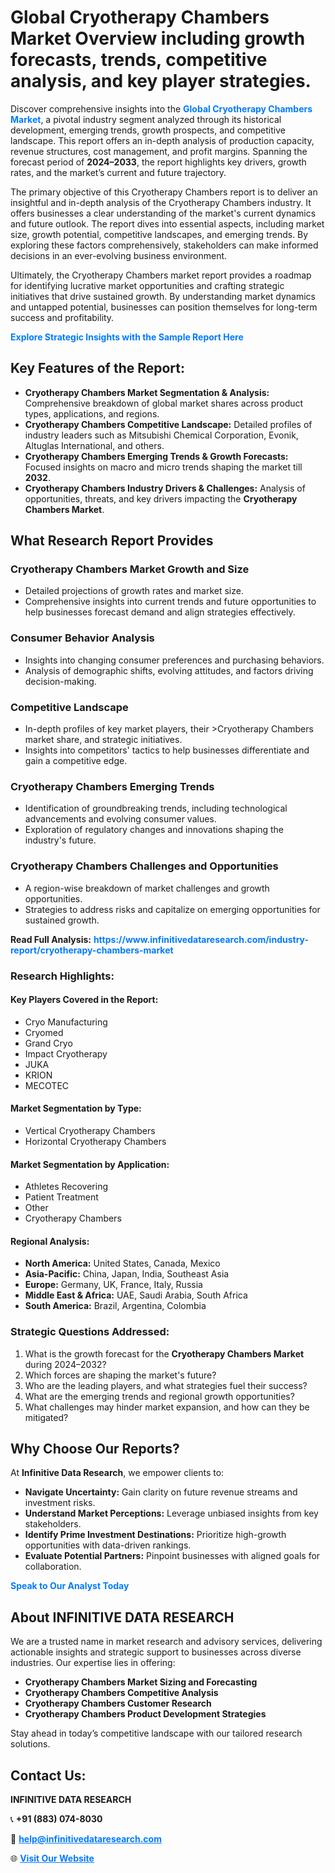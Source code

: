 <h1>Global Cryotherapy Chambers Market Overview including growth forecasts, trends, competitive analysis, and key player strategies.</h1>
<p>
Discover comprehensive insights into the 
<a href="https://www.infinitivedataresearch.com/industry-report/cryotherapy-chambers-market" rel="dofollow" style="color: #007BFF; text-decoration: none;"><strong>Global Cryotherapy Chambers Market</strong></a>, a pivotal industry segment analyzed through its historical development, emerging trends, growth prospects, and competitive landscape. This report offers an in-depth analysis of production capacity, revenue structures, cost management, and profit margins. Spanning the forecast period of <strong>2024–2033</strong>, the report highlights key drivers, growth rates, and the market’s current and future trajectory.
</p>
<p>
The primary objective of this Cryotherapy Chambers report is to deliver an insightful and in-depth analysis of the Cryotherapy Chambers industry. It offers businesses a clear understanding of the market's current dynamics and future outlook. The report dives into essential aspects, including market size, growth potential, competitive landscapes, and emerging trends. By exploring these factors comprehensively, stakeholders can make informed decisions in an ever-evolving business environment.
</p>
<p>
Ultimately, the Cryotherapy Chambers market report provides a roadmap for identifying lucrative market opportunities and crafting strategic initiatives that drive sustained growth. By understanding market dynamics and untapped potential, businesses can position themselves for long-term success and profitability.
</p>
<p>
<a href="https://www.infinitivedataresearch.com/request-sample/reportId=110565" style="color: #007BFF; text-decoration: none;"><strong>Explore Strategic Insights with the Sample Report Here</strong></a>
</p>

<h2>Key Features of the Report:</h2>
<ul>
<li><strong>Cryotherapy Chambers Market Segmentation & Analysis:</strong> Comprehensive breakdown of global market shares across product types, applications, and regions.</li>
<li><strong>Cryotherapy Chambers Competitive Landscape:</strong> Detailed profiles of industry leaders such as Mitsubishi Chemical Corporation, Evonik, Altuglas International, and others.</li>
<li><strong>Cryotherapy Chambers Emerging Trends & Growth Forecasts:</strong> Focused insights on macro and micro trends shaping the market till <strong>2032</strong>.</li>
<li><strong>Cryotherapy Chambers Industry Drivers & Challenges:</strong> Analysis of opportunities, threats, and key drivers impacting the <strong>Cryotherapy Chambers Market</strong>.</li>
</ul>

<h2>What Research Report Provides</h2>
<h3>Cryotherapy Chambers Market Growth and Size</h3>
<ul>
<li>Detailed projections of growth rates and market size.</li>
<li>Comprehensive insights into current trends and future opportunities to help businesses forecast demand and align strategies effectively.</li>
</ul>

<h3>Consumer Behavior Analysis</h3>
<ul>
<li>Insights into changing consumer preferences and purchasing behaviors.</li>
<li>Analysis of demographic shifts, evolving attitudes, and factors driving decision-making.</li>
</ul>

<h3>Competitive Landscape</h3>
<ul>
<li>In-depth profiles of key market players, their >Cryotherapy Chambers market share, and strategic initiatives.</li>
<li>Insights into competitors' tactics to help businesses differentiate and gain a competitive edge.</li>
</ul>

<h3>Cryotherapy Chambers Emerging Trends</h3>
<ul>
<li>Identification of groundbreaking trends, including technological advancements and evolving consumer values.</li>
<li>Exploration of regulatory changes and innovations shaping the industry's future.</li>
</ul>

<h3>Cryotherapy Chambers Challenges and Opportunities</h3>
<ul>
<li>A region-wise breakdown of market challenges and growth opportunities.</li>
<li>Strategies to address risks and capitalize on emerging opportunities for sustained growth.</li>
</ul>
<p><strong>Read Full Analysis:</strong> <a href="https://www.infinitivedataresearch.com/industry-report/cryotherapy-chambers-market" rel="dofollow" style="color: #007BFF; text-decoration: none;"><strong>https://www.infinitivedataresearch.com/industry-report/cryotherapy-chambers-market</strong></a></p>
<h3>Research Highlights:</h3>
<h4>Key Players Covered in the Report:</h4>
<ul><li>Cryo Manufacturing</li><li>Cryomed</li><li>Grand Cryo</li><li>Impact Cryotherapy</li><li>JUKA</li><li>KRION</li><li>MECOTEC</li></ul>
<h4>Market Segmentation by Type:</h4>
<ul><li>Vertical Cryotherapy Chambers</li><li>Horizontal Cryotherapy Chambers</li></ul>
<h4>Market Segmentation by Application:</h4>
<ul><li>Athletes Recovering</li><li>Patient Treatment</li><li>Other</li><li>Cryotherapy Chambers</li></ul>

<h4>Regional Analysis:</h4>
<ul>
<li><strong>North America:</strong> United States, Canada, Mexico</li>
<li><strong>Asia-Pacific:</strong> China, Japan, India, Southeast Asia</li>
<li><strong>Europe:</strong> Germany, UK, France, Italy, Russia</li>
<li><strong>Middle East & Africa:</strong> UAE, Saudi Arabia, South Africa</li>
<li><strong>South America:</strong> Brazil, Argentina, Colombia</li>
</ul>

<h3>Strategic Questions Addressed:</h3>
<ol>
<li>What is the growth forecast for the <strong>Cryotherapy Chambers Market</strong> during 2024–2032?</li>
<li>Which forces are shaping the market's future?</li>
<li>Who are the leading players, and what strategies fuel their success?</li>
<li>What are the emerging trends and regional growth opportunities?</li>
<li>What challenges may hinder market expansion, and how can they be mitigated?</li>
</ol>

<h2>Why Choose Our Reports?</h2>
<p>At <strong>Infinitive Data Research</strong>, we empower clients to:</p>
<ul>
<li><strong>Navigate Uncertainty:</strong> Gain clarity on future revenue streams and investment risks.</li>
<li><strong>Understand Market Perceptions:</strong> Leverage unbiased insights from key stakeholders.</li>
<li><strong>Identify Prime Investment Destinations:</strong> Prioritize high-growth opportunities with data-driven rankings.</li>
<li><strong>Evaluate Potential Partners:</strong> Pinpoint businesses with aligned goals for collaboration.</li>
</ul>
<p><a href="https://www.infinitivedataresearch.com/industry-report/cryotherapy-chambers-market" rel="dofollow" style="color: #007BFF; text-decoration: none;"><strong>Speak to Our Analyst Today</strong></a></p>

<h2>About INFINITIVE DATA RESEARCH</h2>
<p>We are a trusted name in market research and advisory services, delivering actionable insights and strategic support to businesses across diverse industries. Our expertise lies in offering:</p>
<ul>
<li><strong>Cryotherapy Chambers Market Sizing and Forecasting</strong></li>
<li><strong>Cryotherapy Chambers Competitive Analysis</strong></li>
<li><strong>Cryotherapy Chambers Customer Research</strong></li>
<li><strong>Cryotherapy Chambers Product Development Strategies</strong></li>
</ul>
<p>Stay ahead in today’s competitive landscape with our tailored research solutions.</p>

<h2>Contact Us:</h2>
<p><strong>INFINITIVE DATA RESEARCH</strong></p>
<p>📞 <strong>+91 (883) 074-8030</strong></p>
<p>📧 <strong><a href="mailto:help@infinitivedataresearch.com" style="color: #007BFF;">help@infinitivedataresearch.com</a></strong></p>
<p>🌐 <strong><a href="https://www.infinitivedataresearch.com" rel="dofollow" style="color: #007BFF;">Visit Our Website</a></strong></p>